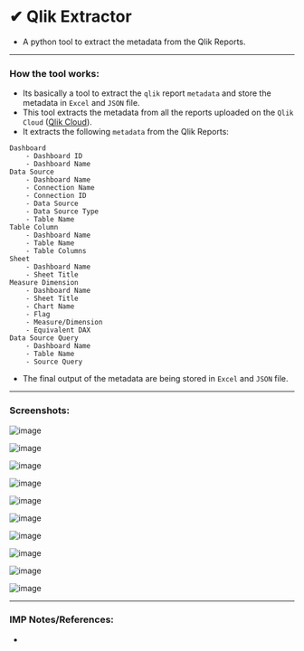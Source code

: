 # ✔ Qlik Extractor
- A python tool to extract the metadata from the Qlik Reports.

****

### How the tool works:
- Its basically a tool to extract the `qlik` report `metadata` and store the metadata in `Excel` and `JSON` file.
- This tool extracts the metadata from all the reports uploaded on the `Qlik Cloud` ([Qlik Cloud](https://www.qlik.com/us/products/qlik-cloud)).
- It extracts the following `metadata` from the Qlik Reports:
```
Dashboard
    - Dashboard ID
    - Dashboard Name
Data Source
    - Dashboard Name
    - Connection Name
    - Connection ID
    - Data Source
    - Data Source Type
    - Table Name
Table Column
    - Dashboard Name
    - Table Name
    - Table Columns
Sheet
    - Dashboard Name
    - Sheet Title
Measure Dimension
    - Dashboard Name
    - Sheet Title
    - Chart Name
    - Flag
    - Measure/Dimension
    - Equivalent DAX
Data Source Query
    - Dashboard Name
    - Table Name
    - Source Query
```
- The final output of the metadata are being stored in `Excel` and `JSON` file.

****

### Screenshots:

![image](https://github.com/akash-rajak/Qlik-Extractor/assets/57003737/6f57c178-ff69-445a-9263-1f8349e8d1d0)

![image](https://github.com/akash-rajak/Qlik-Extractor/assets/57003737/91640dff-26fd-482f-a9df-91083fd08042)

![image](https://github.com/akash-rajak/Qlik-Extractor/assets/57003737/c45bf85a-d297-4348-b235-0ae74b6256bc)

![image](https://github.com/akash-rajak/Qlik-Extractor/assets/57003737/c0ab0f7c-8605-416d-82d8-d9494b3a8a7d)

![image](https://github.com/akash-rajak/Qlik-Extractor/assets/57003737/44afd5ee-ee74-4a2c-a703-52be7e0c7737)

![image](https://github.com/akash-rajak/Qlik-Extractor/assets/57003737/e28a3f1d-fd7a-4457-8872-a9f6f441f846)

![image](https://github.com/akash-rajak/Qlik-Extractor/assets/57003737/bc3a7289-4ecb-4978-8b51-b19537bcda99)

![image](https://github.com/akash-rajak/Qlik-Extractor/assets/57003737/28f36354-7755-4766-995a-0dad00703c82)

![image](https://github.com/akash-rajak/Qlik-Extractor/assets/57003737/61aa85d0-ec9d-4c9b-b6d6-b8190940e4a1)

![image](https://github.com/akash-rajak/Qlik-Extractor/assets/57003737/ecf70e90-644b-479e-b319-94d7e91ae357)

****

### IMP Notes/References:
- 
